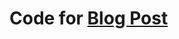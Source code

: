 # Code for [Blog Post](https://dev.to/manavm1990/json-data-in-a-local-file-iifes-and-the-mjs-file-extension-92o)
